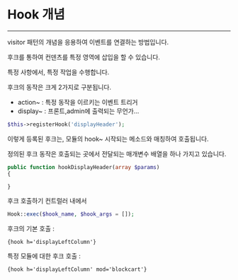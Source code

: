 # Hook 개념
---
visitor 패턴의 개념을 응용하여 이벤트를 연결하는 방법입니다.

후크를 통하여 컨덴츠를 특정 영역에 삽입을 할 수 있습니다.

특정 사항에서, 특정 작업을 수행합니다.

후크의 동작은 크게 2가지로 구분됩니다.
* action~ : 특정 동작을 이르키는 이벤트 트리거
* display~ : 프론트,admin에 출력되는 무언가...


```php
$this->registerHook('displayHeader');
```
이렇게 등록된 후크는, 모듈의 hook~ 시작되는 메소드와 매칭하여 호출됩니다.

정의된 후크 동작은 호출되는 곳에서 전달되는 매개변수 배열을 하나 가지고 있습니다.

```php
public function hookDisplayHeader(array $params)
{

}
```

후크 호출하기
컨트럴러 내에서 
```php
Hook::exec($hook_name, $hook_args = []);
```

후크의 기본 호출 :
```
{hook h='displayLeftColumn'}
```
특정 모듈에 대한 후크 호출 :

```
{hook h='displayLeftColumn' mod='blockcart'}
```



